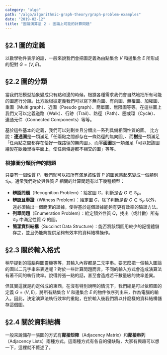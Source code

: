 ```yaml
---
category: "algo"
path: "/algo/algorithmic-graph-theory/graph-problem-examples"
date: "2019-02-12"
title: "圖論演算法 2 - 圖論上可能的計算問題"
---
```


## §2.1 圖的定義

以數學物件表示的話，一般來說我們會把圖定義為由點集合 $V$ 和邊集合 $E$ 所形成的配對 $G=(V, E)$。

## §2.2 圖的分類

當我們把模型抽象變成只有點和邊的時候，根據各種需求我們會自然地把所有可能的圖進行分類。比方說根據定義我們可以寫下無向圖、有向圖、無權圖、加權圖、重圖（Multi graph）、近圖（Pseudo graph）、簡單圖、無限圖等等。在這些圖上我們又可以定義道路（Walk）、行跡（Trail）、路徑（Path）、圈或環（Cycle）、連通元件（Connected Components）等等。

基於這些基本的定義，我們可以刻劃並且分類出一系列具備相同性質的圖。
比方說：**連通圖**是一類滿足「任兩點之間都存在一條路徑的無向圖」、而**樹**是一類滿足「任兩點之間都存在恰好一條路徑的無向圖」、而**平面圖**是一類滿足「可以把該圖繪製在歐幾里得平面上，使任兩條邊都不相交的圖」等等。

### 根據圖分類衍伸的問題

只要有一個性質 $P$，我們就可以把所有滿足該性質 $P$ 的圖蒐集起來變成一個類別 $\mathcal{G}_P$。通常我們對於與性質 $P$ 相關的計算問題有以下幾種類型：

* **辨認問題**（Recognition Problem）：給定圖 $G$，判斷是否 $G\in \mathcal{G}_P$。
* **辨認且舉證**（Witness Problem）：給定圖 $G$，除了判斷是否 $G\in\mathcal{G}_P$ 以外，還必須輸出一個簡潔的證據，使得基於這個證據能夠有更有效率的驗證方法。
* **列舉問題**（Enumeration Problem）：給定額外性質 $Q$，找出（或計數）所有 $\mathcal{G}_P$ 中滿足性質 $Q$ 的圖。
* **簡潔資料結構**（Succinct Data Structure）：能否將該類圖用較少的記憶體儲存之，並且仍能夠提供足夠有效率的資料結構操作。

## §2.3  關於輸入格式

稍早提到的電腦與圖靈機等等，其輸入內容都是二元字串。要怎麼把一個輸入圖論的圖以二元字串來表達呢？對於一些計算問題而言，不同的輸入方式會造成演算法有著不同的執行效率。說得誇張一點的話，甚至會造成若干數量級的效率差異。

但其實這就是約定俗成的東西，在沒有特別說明的情況下，我們總是可以依照圖的定義 $G=(V, E)$，將所有點集合 $V$ 和邊集合 $E$ 的物件依序列出來，作為電腦的輸入。因此，決定演算法執行效率的重點，在於輸入後我們將以什麼樣的資料結構儲存這個圖。

## §2.4  關於資料結構

一般來說儲存一張圖的方式有**鄰接矩陣**（Adjacency Matrix）和**鄰接串列**（Adjacency Lists）兩種方式。這兩種方式有各自的優缺點，大家有興趣可以想一下，這裡就不贅述了。